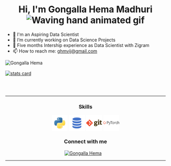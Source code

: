 <h1 align="center">Hi, I'm Gongalla Hema Madhuri <img src="https://raw.githubusercontent.com/nixin72/nixin72/master/wave.gif" alt="Waving hand animated gif" height="45" width="45" /></h1>


- 🔭 I'm an Aspiring Data Scientist
- 🌱 I’m currently working on Data Science Projects
- 💬 Five months Intership experience as Data Scientist with Zigram
- 📫 How to reach me: ghmvij@gmail.com

<p align="left"> <img src="https://komarev.com/ghpvc/?username=Gongalla-Hema&label=Profile%20views&color=0e75b6&style=flat" alt="Gongalla Hema" /> </p>

<p>
	<a align= "center" href="https://github.com/Gongalla-Hema"><img alt= "stats card" align="center" height="200px" width="400" src="https://github-readme-stats.vercel.app/api?username=Gongalla-Hema&theme=cobalt&show_icons=true&count_private=true" />
  	</a>
</p>

<br><br>
<hr>

<p>
	<h3 align="center">Skills</h3>
	<p align="center">
		<img align="center" alt="Python" height="50" width="50" src="https://raw.githubusercontent.com/github/explore/80688e429a7d4ef2fca1e82350fe8e3517d3494d/topics/python/python.png" />
		<img align="center" alt="SQL" height="50" width="50" src="https://raw.githubusercontent.com/github/explore/80688e429a7d4ef2fca1e82350fe8e3517d3494d/topics/sql/sql.png" />
		<img align="center" alt="Git" height="50" width="50" src="https://raw.githubusercontent.com/github/explore/80688e429a7d4ef2fca1e82350fe8e3517d3494d/topics/git/git.png" />
		<img align="center" alt="Pytorch" height="50" width="50" src="https://raw.githubusercontent.com/github/explore/80688e429a7d4ef2fca1e82350fe8e3517d3494d/topics/pytorch/pytorch.png" />
	</p>

<p>
	<h3 align="center">Connect with me</h3>
	<p align="center">
		<a href="https://www.linkedin.com/in/gongallahema/" target="blank"><img align="center" src="https://img.icons8.com/cute-clipart/64/000000/linkedin.png" alt="Gongalla Hema" height="50" width="50" /></a>&nbsp;&nbsp;&nbsp;&nbsp;
	</p>
</p>

<hr>


